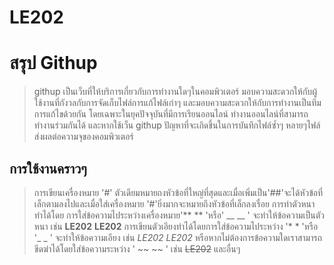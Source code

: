 # LE202
# สรุป Githup 
> githup เป็นเว็บที่ให้บริการเกี่ยวกับการทำงานใดๆในคอมพิวเตอร์ มอบความสะดวกให้กับผู้ใช้งานที่กังวลกับการจัดเก็บไฟล์การแก้ไฟล์เก่าๆ
> และมอบความสะดวกให้กับการทำงานเป็นทีม การแก้ไขด้วยกัน โดยเฉพาะในยุคปัจจุบันที่มีการเรียนออนไลน์ ทำงานออนไลน์ที่สามารถทำงานร่วมกันได้
> และหากใช้เว็น githup ปัญหาที่จะเกิดขึ้นในการบันทึกไฟล์ซ้ำๆ หลายๆไฟล์ ส่งผลต่อความจุของคอมพิวเตอร์
## การใช้งานคราวๆ
>การเขียนเครื่องหมาย '#' ตัวเดียมหมายถงหัวข้อที่ใหญ่ที่สุดและเมื่อเพิ่มเป็น'##'จะได้หัวข้อที่เล็กตามลงไปและเมื่อใส่เครื่องหมาย '#'ยิ่งมากจะหมายถึงหัวข้อที่เล็กลงเรื่อย
>การทำตัวหนาทำได้โดย การใส่ข้อความไประหว่างเครื่องหมาย'** ** 'หรือ' __ __ ' จะทำให้ข้อความเป็นตัวหนา เช่น **LE202** __LE202__
>การเขียนตัวเอียงทำได้โดยการใส่ข้อความไประหว่าง '* * 'หรือ '_ _ ' จะทำให้ข้อความเอียง เช่น *LE202* _LE202_
>หรือหากไม่ต้องการข้อความใดเราสามารถขีดฆ่าได้โดยใส่ข้อความระหว่าง ' ~~ ~~ ' เช่น  ~~LE202~~
และอื่นๆ
